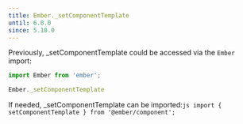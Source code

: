 ```yaml
---
title: Ember._setComponentTemplate
until: 6.0.0
since: 5.10.0
---
```



Previously, _setComponentTemplate could be accessed via the `Ember` import:
```js
import Ember from 'ember';

Ember._setComponentTemplate
```

 If needed, _setComponentTemplate can be imported:```js
import { setComponentTemplate } from '@ember/component';```

